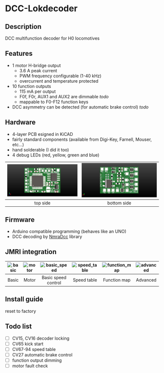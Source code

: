 # DCC-Lokdecoder
## Description
DCC multifunction decoder for H0 locomotives
## Features
- 1 motor H-bridge output
  - 3.6 A peak current
  - PWM frequency configurable (1-40 kHz)
  - overcurrent and temperature protected
- 10 function outputs
  - 115 mA per output
  - F0f, F0r, AUX1 and AUX2 are dimmable *todo*
  - mappable to F0-F12 function keys
- DCC asymmetry can be detected (for automatic brake control) *todo*
## Hardware
- 4-layer PCB esigned in KiCAD
- fairly standard components (available from Digi-Key, Farnell, Mouser, etc...)
- hand solderable (I did it too)
- 4 debug LEDs (red, yellow, green and blue)

| ![top](KiCAD_project/Lokdecoder_TI_altQuartz/top_side.jpg) | ![bottom](KiCAD_project/Lokdecoder_TI_altQuartz/bottom_side.jpg) |
| :---: | :---: |
| top side | bottom side |



## Firmware
- Arduino compatible programming (behaves like an UNO)
- DCC decoding by [NmraDcc](https://github.com/mrrwa/NmraDcc) library

## JMRI integration

| ![basic](KiCAD_project/Lokdecoder_TI_altQuartz/01_basic.jpg) | ![motor](KiCAD_project/Lokdecoder_TI_altQuartz/02_motor.jpg) | ![basic_speed](KiCAD_project/Lokdecoder_TI_altQuartz/03_basic_speed_control.jpg) | ![speed_table](KiCAD_project/Lokdecoder_TI_altQuartz/04_speed_table.jpg) | ![function_map](KiCAD_project/Lokdecoder_TI_altQuartz/05_function_map.jpg) | ![advanced](KiCAD_project/Lokdecoder_TI_altQuartz/06_advanced.jpg) |
| :---: | :---: | :---: | :---: | :---: | :---: |
| Basic  | Motor | Basic speed control | Speed table | Function map | Advanced |

## Install guide

reset to factory

## Todo list
- [ ] CV15, CV16 decoder locking
- [ ] CV65 kick start
- [ ] CV67-94 speed table
- [ ] CV27 automatic brake control
- [ ] function output dimming
- [ ] motor fault check
